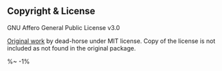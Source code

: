 <!-- ## TODO

- [ ] Add a new item to the todo list. -->

## Copyright & License

GNU Affero General Public License v3.0

[Original work](https://www.npmjs.com/package/koa-compose) by dead-horse under MIT license. Copy of the license is not included as not found in the original package.

<footer />

%~ -1%